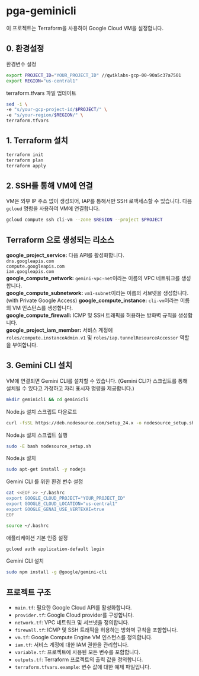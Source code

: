 # pga-geminicli

이 프로젝트는 Terraform을 사용하여 Google Cloud VM을 설정합니다.

## 0. 환경설정

환경변수 설정
```bash
export PROJECT_ID="YOUR_PROJECT_ID" //qwiklabs-gcp-00-90a5c37a7501
export REGION="us-central1" 
```

terraform.tfvars 파일 업데이트
```bash
sed -i \
-e "s/your-gcp-project-id/$PROJECT/" \
-e "s/your-region/$REGION/" \
terraform.tfvars
```

## 1. Terraform 설치

```bash
terraform init
terraform plan
terraform apply
```

## 2. SSH를 통해 VM에 연결

VM은 외부 IP 주소 없이 생성되어, IAP를 통해서만 SSH 로액세스할 수 있습니다.
다음 `gcloud` 명령을 사용하여 VM에 연결합니다.

```bash
gcloud compute ssh cli-vm --zone $REGION --project $PROJECT
```

## Terraform 으로 생성되는 리소스
**google_project_service:** 다음 API를 활성화합니다.   
`dns.googleapis.com`   
`compute.googleapis.com`   
`iam.googleapis.com`   
**google_compute_network:** `gemini-vpc-net`이라는 이름의 VPC 네트워크를 생성합니다.   
**google_compute_subnetwork:** `vm1-subnet`이라는 이름의 서브넷을 생성합니다. (with Private Google Access) 
**google_compute_instance:** `cli-vm`이라는 이름의 VM 인스턴스를 생성합니다.   
**google_compute_firewall:** ICMP 및 SSH 트래픽을 허용하는 방화벽 규칙을 생성합니다.    
**google_project_iam_member:** 서비스 계정에 `roles/compute.instanceAdmin.v1` 및 `roles/iap.tunnelResourceAccessor` 역할을 부여합니다.  

## 3. Gemini CLI 설치

VM에 연결되면 Gemini CLI를 설치할 수 있습니다.
(Gemini CLI가 스크립트를 통해 설치될 수 있다고 가정하고 자리 표시자 명령을 제공합니다.)

```bash
mkdir geminicli && cd geminicli
```

Node.js 설치 스크립트 다운로드
```bash
curl -fsSL https://deb.nodesource.com/setup_24.x -o nodesource_setup.sh
```
Node.js 설치 스크립트 실행
```bash
sudo -E bash nodesource_setup.sh
```
Node.js 설치
```bash
sudo apt-get install -y nodejs
```
Gemini CLI 를 위한 환경 변수 설정
```bash
cat <<EOF >> ~/.bashrc 
export GOOGLE_CLOUD_PROJECT="YOUR_PROJECT_ID"
export GOOGLE_CLOUD_LOCATION="us-central1" 
export GOOGLE_GENAI_USE_VERTEXAI=true
EOF

source ~/.bashrc
```
애플리케이션 기본 인증 설정

```bash
gcloud auth application-default login
```
Gemini CLI 설치
```bash
sudo npm install -g @google/gemini-cli
```

## 프로젝트 구조

-   `main.tf`: 필요한 Google Cloud API를 활성화합니다.
-   `provider.tf`: Google Cloud provider를 구성합니다.
-   `network.tf`: VPC 네트워크 및 서브넷을 정의합니다.
-   `firewall.tf`: ICMP 및 SSH 트래픽을 허용하는 방화벽 규칙을 포함합니다.
-   `vm.tf`: Google Compute Engine VM 인스턴스를 정의합니다.
-   `iam.tf`: 서비스 계정에 대한 IAM 권한을 관리합니다.
-   `variable.tf`: 프로젝트에 사용된 모든 변수를 포함합니다.
-   `outputs.tf`: Terraform 프로젝트의 출력 값을 정의합니다.
-   `terraform.tfvars.example`: 변수 값에 대한 예제 파일입니다.